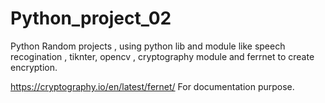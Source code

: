 # Python_project_02
Python Random projects , using python lib and module like speech recogination , tiknter, opencv , cryptography module and ferrnet to create encryption.

https://cryptography.io/en/latest/fernet/
For documentation purpose.
